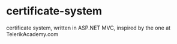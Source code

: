 certificate-system
==================

certificate system, written in ASP.NET MVC, inspired by the one at TelerikAcademy.com
